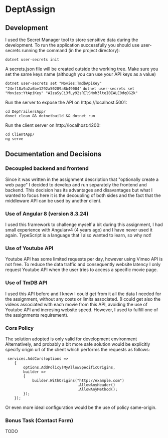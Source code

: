 # DeptAssign

## Development

I used the Secret Manager tool to store sensitive data during the development. To run the application successfully you should use user-secrets running the command (in the project directory):

`dotnet user-secrets init` 

A secrets.json file will be created outside the working tree. Make sure you set the same keys name (although you can use your API keys as a value)

`dotnet user-secrets set "Movies:TmdbApiKey" "24ef18a9a2a6be1292a50289a8b49004"`
`dotnet user-secrets set "Movies:YtApiKey" "AIzaSyCi3fLy92sRIlSNoh3lteI0IALE0dqOG2k"`

Run the server to expose the API on https://localhost:5001:

```
cd DepTrailersApp/ 
donet clean && dotnetbuild && dotnet run
```

Run the client server on http://localhost:4200:

```
cd ClientApp/
ng serve
```

## Documentation and Decisions

### Decoupled backend and frontend
Since it was written in the assignment description that "optionally create a web page" I decided to develop and run separately the frontend and backend. This decision has its advantages and disavantages but what I wanted to focus here it is the decoupling of both sides and the fact that the middleware API can be used by another client.

### Use of Angular 8 (version 8.3.24)
I used this framework to challenge myself a bit during this assignment, I had small experience with Angularv4 (4 years ago) and I have never used it again. 
TypeScript is a language that I also wanted to learn, so why not!

### Use of Youtube API
Youtube API has some limited requests per day, however using Vimeo API is not free.
To reduce the data traffic and consequently website latency I only request Youtube API when the user tries to access a specific movie page.

### Use of TmDB API
I used this API before and I knew I could get from it all the data I needed for the assignment, without any costs or limits associated.
(I could get also the videos associated with each movie from this API, avoiding the use of Youtube API and incresing website speed. However, I used to fulfill one of the assignments requirement).

### Cors Policy
The solution adopted is only valid for development environment
Alternatively, and probably a bit more safe solution would be explicitly specify origin url of the client which performs the requests as follows:

```
 services.AddCors(options =>
    {
        options.AddPolicy(MyAllowSpecificOrigins,
        builder =>
        {
            builder.WithOrigins("http://example.com")
                                .AllowAnyHeader()
                                .AllowAnyMethod();
        });
    });

```
Or even more ideal configuration would be the use of policy same-origin.

### Bonus Task (Contact Form)
TODO
